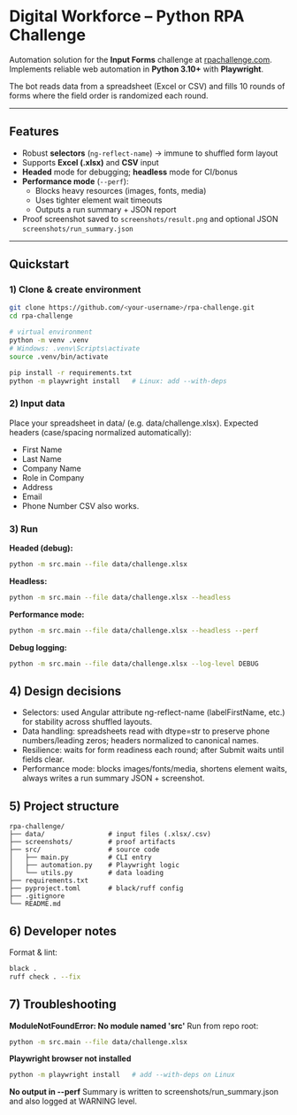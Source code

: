 # Digital Workforce – Python RPA Challenge

Automation solution for the **Input Forms** challenge at [rpachallenge.com](https://rpachallenge.com/).  
Implements reliable web automation in **Python 3.10+** with **Playwright**.  

The bot reads data from a spreadsheet (Excel or CSV) and fills 10 rounds of forms where the field order is randomized each round.

---

## Features
- Robust **selectors** (`ng-reflect-name`) → immune to shuffled form layout
- Supports **Excel (.xlsx)** and **CSV** input
- **Headed** mode for debugging; **headless** mode for CI/bonus
- **Performance mode** (`--perf`):  
  - Blocks heavy resources (images, fonts, media)  
  - Uses tighter element wait timeouts  
  - Outputs a run summary + JSON report
- Proof screenshot saved to `screenshots/result.png` and optional JSON `screenshots/run_summary.json`

---

## Quickstart

### 1) Clone & create environment
```bash
git clone https://github.com/<your-username>/rpa-challenge.git
cd rpa-challenge

# virtual environment
python -m venv .venv
# Windows: .venv\Scripts\activate
source .venv/bin/activate

pip install -r requirements.txt
python -m playwright install   # Linux: add --with-deps
```
### 2) Input data
Place your spreadsheet in data/ (e.g. data/challenge.xlsx).
Expected headers (case/spacing normalized automatically):
- First Name
- Last Name
- Company Name
- Role in Company
- Address
- Email
- Phone Number
CSV also works.

### 3) Run
**Headed (debug):**
```bash
python -m src.main --file data/challenge.xlsx
```
**Headless:**
```bash
python -m src.main --file data/challenge.xlsx --headless
```
**Performance mode:**
```bash
python -m src.main --file data/challenge.xlsx --headless --perf
```
**Debug logging:**
```bash
python -m src.main --file data/challenge.xlsx --log-level DEBUG
```
## 4) Design decisions
- Selectors: used Angular attribute ng-reflect-name (labelFirstName, etc.) for stability across shuffled layouts.
- Data handling: spreadsheets read with dtype=str to preserve phone numbers/leading zeros; headers normalized to canonical names.
- Resilience: waits for form readiness each round; after Submit waits until fields clear.
- Performance mode: blocks images/fonts/media, shortens element waits, always writes a run summary JSON + screenshot.

## 5) Project structure
```
rpa-challenge/
├── data/                # input files (.xlsx/.csv)
├── screenshots/         # proof artifacts
├── src/                 # source code
│   ├── main.py          # CLI entry
│   ├── automation.py    # Playwright logic
│   └── utils.py         # data loading
├── requirements.txt
├── pyproject.toml       # black/ruff config
├── .gitignore
└── README.md
```

## 6) Developer notes
Format & lint:
```bash
black .
ruff check . --fix
```
## 7) Troubleshooting
**ModuleNotFoundError: No module named 'src'**
Run from repo root:
```bash
python -m src.main --file data/challenge.xlsx
```
**Playwright browser not installed**
```bash
python -m playwright install   # add --with-deps on Linux
```
**No output in --perf**
Summary is written to screenshots/run_summary.json and also logged at WARNING level.






